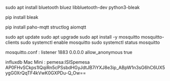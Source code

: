 sudo apt install bluetooth bluez libbluetooth-dev python3-bleak

pip install bleak

pip install paho-mqtt structlog aiomqtt

sudo apt update
sudo apt upgrade
sudo apt install -y mosquitto mosquitto-clients
sudo systemctl enable mosquitto
sudo systemctl status mosquitto

mosquitto.conf :
listener 1883 0.0.0.0
allow_anonymous true

influxdb Mac Mini : pemesa:ISISpemesa
AP0FHvSCkps1IQqiRn5cPSsbdHGyJdtJB7iYXJ8e3ip_ABpW1n3sG6hC6UX5ygG0XrQqTF4kVwK0GXPDu-Q_Ow==
